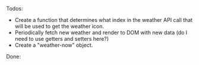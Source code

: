 Todos:
- Create a function that determines what index in the weather API call that will be used to get the weather icon.
- Periodically fetch new weather and render to DOM with new data (do I need to use getters and setters here?)
- Create a "weather-now" object. 

Done: